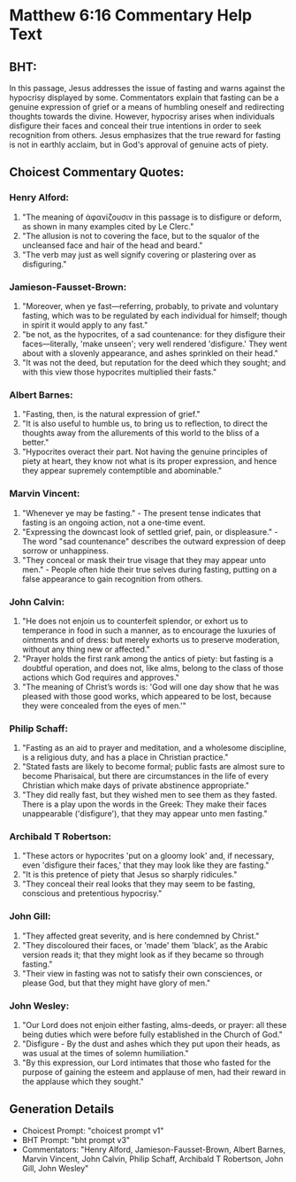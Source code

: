 # Matthew 6:16 Commentary Help Text

## BHT:
In this passage, Jesus addresses the issue of fasting and warns against the hypocrisy displayed by some. Commentators explain that fasting can be a genuine expression of grief or a means of humbling oneself and redirecting thoughts towards the divine. However, hypocrisy arises when individuals disfigure their faces and conceal their true intentions in order to seek recognition from others. Jesus emphasizes that the true reward for fasting is not in earthly acclaim, but in God's approval of genuine acts of piety.

## Choicest Commentary Quotes:
### Henry Alford:
1. "The meaning of ἀφανίζουσιν in this passage is to disfigure or deform, as shown in many examples cited by Le Clerc."
2. "The allusion is not to covering the face, but to the squalor of the uncleansed face and hair of the head and beard."
3. "The verb may just as well signify covering or plastering over as disfiguring."

### Jamieson-Fausset-Brown:
1. "Moreover, when ye fast—referring, probably, to private and voluntary fasting, which was to be regulated by each individual for himself; though in spirit it would apply to any fast."
2. "be not, as the hypocrites, of a sad countenance: for they disfigure their faces—literally, 'make unseen'; very well rendered 'disfigure.' They went about with a slovenly appearance, and ashes sprinkled on their head."
3. "It was not the deed, but reputation for the deed which they sought; and with this view those hypocrites multiplied their fasts."

### Albert Barnes:
1. "Fasting, then, is the natural expression of grief."
2. "It is also useful to humble us, to bring us to reflection, to direct the thoughts away from the allurements of this world to the bliss of a better."
3. "Hypocrites overact their part. Not having the genuine principles of piety at heart, they know not what is its proper expression, and hence they appear supremely contemptible and abominable."

### Marvin Vincent:
1. "Whenever ye may be fasting." - The present tense indicates that fasting is an ongoing action, not a one-time event.
2. "Expressing the downcast look of settled grief, pain, or displeasure." - The word "sad countenance" describes the outward expression of deep sorrow or unhappiness.
3. "They conceal or mask their true visage that they may appear unto men." - People often hide their true selves during fasting, putting on a false appearance to gain recognition from others.

### John Calvin:
1. "He does not enjoin us to counterfeit splendor, or exhort us to temperance in food in such a manner, as to encourage the luxuries of ointments and of dress: but merely exhorts us to preserve moderation, without any thing new or affected."
2. "Prayer holds the first rank among the antics of piety: but fasting is a doubtful operation, and does not, like alms, belong to the class of those actions which God requires and approves."
3. "The meaning of Christ’s words is: 'God will one day show that he was pleased with those good works, which appeared to be lost, because they were concealed from the eyes of men.'"

### Philip Schaff:
1. "Fasting as an aid to prayer and meditation, and a wholesome discipline, is a religious duty, and has a place in Christian practice."
2. "Stated fasts are likely to become formal; public fasts are almost sure to become Pharisaical, but there are circumstances in the life of every Christian which make days of private abstinence appropriate."
3. "They did really fast, but they wished men to see them as they fasted. There is a play upon the words in the Greek: They make their faces unappearable ('disfigure'), that they may appear unto men fasting."

### Archibald T Robertson:
1. "These actors or hypocrites 'put on a gloomy look' and, if necessary, even 'disfigure their faces,' that they may look like they are fasting."
2. "It is this pretence of piety that Jesus so sharply ridicules."
3. "They conceal their real looks that they may seem to be fasting, conscious and pretentious hypocrisy."

### John Gill:
1. "They affected great severity, and is here condemned by Christ."
2. "They discoloured their faces, or 'made' them 'black', as the Arabic version reads it; that they might look as if they became so through fasting."
3. "Their view in fasting was not to satisfy their own consciences, or please God, but that they might have glory of men."

### John Wesley:
1. "Our Lord does not enjoin either fasting, alms-deeds, or prayer: all these being duties which were before fully established in the Church of God."
2. "Disfigure - By the dust and ashes which they put upon their heads, as was usual at the times of solemn humiliation."
3. "By this expression, our Lord intimates that those who fasted for the purpose of gaining the esteem and applause of men, had their reward in the applause which they sought."


## Generation Details
- Choicest Prompt: "choicest prompt v1"
- BHT Prompt: "bht prompt v3"
- Commentators: "Henry Alford, Jamieson-Fausset-Brown, Albert Barnes, Marvin Vincent, John Calvin, Philip Schaff, Archibald T Robertson, John Gill, John Wesley"
